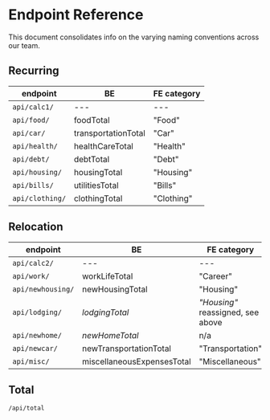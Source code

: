 # Endpoint Reference

This document consolidates info on the varying naming conventions across our team.

## Recurring

| endpoint | BE | FE category |
| --- | --- | ---|
| `api/calc1/` | --- | --- |
| `api/food/` | foodTotal | "Food" |
| `api/car/` | transportationTotal |  "Car" |
| `api/health/` | healthCareTotal | "Health" |
| `api/debt/` | debtTotal | "Debt" |
| `api/housing/` | housingTotal | "Housing" |
| `api/bills/` | utilitiesTotal | "Bills" |
| `api/clothing/` | clothingTotal | "Clothing" | 


## Relocation

| endpoint | BE | FE category |
| --- | --- | ---|
| `api/calc2/`  | --- | --- |
| `api/work/`  | workLifeTotal | "Career" |
| `api/newhousing/`  | newHousingTotal | "Housing" |
| `api/lodging/`  | _lodgingTotal_ | _"Housing"_ reassigned, see above |
| `api/newhome/`  | _newHomeTotal_ | n/a |
| `api/newcar/` | newTransportationTotal | "Transportation" |
| `api/misc/` | miscellaneousExpensesTotal | "Miscellaneous" |

## Total

`/api/total`